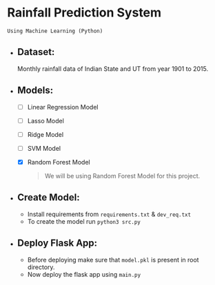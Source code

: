 # Rainfall Prediction System
    Using Machine Learning (Python)

- ## Dataset:
  Monthly rainfall data of Indian State and UT from year 1901 to 2015.

- ## Models:
    - [ ] Linear Regression Model
    - [ ] Lasso Model
    - [ ] Ridge Model
    - [ ] SVM Model
    - [x] Random Forest Model

      > We will be using Random Forest Model for this project.

- ## Create Model:
    - Install requirements from `requirements.txt` & `dev_req.txt`
    - To create the model run `python3 src.py`

- ## Deploy Flask App:
    - Before deploying make sure that `model.pkl` is present in root directory.
    - Now deploy the flask app using `main.py`

<!---
- ## Team:
    - Anand Dubey
    - Suman Das
    - Sanjib Hansda
    - Soudipta Modal
    - Satyam Shaw
--->

